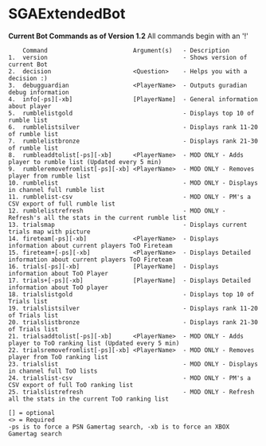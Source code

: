 # SGAExtendedBot

**Current Bot Commands as of Version 1.2**
All commands begin with an '!'

        Command                        Argument(s)   - Description
    1.  version                                      - Shows version of current Bot
    2.  decision                       <Question>    - Helps you with a decision :)
    3.  debugguardian                  <PlayerName>  - Outputs guradian debug information
    4.  info[-ps][-xb]                 [PlayerName]  - General information about player
    5.  rumblelistgold                               - Displays top 10 of rumble list
    6.  rumblelistsilver                             - Displays rank 11-20 of rumble list
    7.  rumblelistbronze                             - Displays rank 21-30 of rumble list
    8.  rumbleaddtolist[-ps][-xb]      <PlayerName>  - MOD ONLY - Adds player to rumble list (Updated every 5 min)
    9.  rumbleremovefromlist[-ps][-xb] <PlayerName>  - MOD ONLY - Removes player from rumble list
    10. rumblelist                                   - MOD ONLY - Displays in channel full rumble list
    11. rumblelist-csv                               - MOD ONLY - PM's a CSV export of full rumble list
    12. rumblelistrefresh                            - MOD ONLY - Refresh's all the stats in the current rumble list
    13. trialsmap                                    - Displays current trials map with picture
    14. fireteam[-ps][-xb]             <PlayerName>  - Displays information about current players ToO Fireteam
    15. fireteam+[-ps][-xb]            <PlayerName>  - Displays Detailed information about current players ToO Fireteam
    16. trials[-ps][-xb]               [PlayerName]  - Displays information about ToO Player
    17. trials+[-ps][-xb]              [PlayerName]  - Displays Detailed information about ToO player
    18. trialslistgold                               - Displays top 10 of Trials list
    19. trialslistsilver                             - Displays rank 11-20 of Trials list
    20. trialslistbronze                             - Displays rank 21-30 of Trials list
    21. trialsaddtolist[-ps][-xb]      <PlayerName>  - MOD ONLY - Adds player to ToO ranking list (Updated every 5 min)
    22. trialsremovefromlist[-ps][-xb] <PlayerName>  - MOD ONLY - Removes player from ToO ranking list
    23. trialslist                                   - MOD ONLY - Displays in channel full ToO lists
    24. trialslist-csv                               - MOD ONLY - PM's a CSV export of full ToO ranking list
    25. trialslistrefresh                            - MOD ONLY - Refresh all the stats in the current ToO ranking list

    [] = optional
    <> = Required
    -ps is to force a PSN Gamertag search, -xb is to force an XBOX Gamertag search
